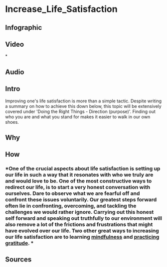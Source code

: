 [//]: <> (FM6,TH2,EPLMH)


# **Increase_Life_Satisfaction**

## **Infographic**
[//]: <> (BO-infographic)

[//]: <> (EO-infographic)
## **Video**
[//]: <> (BO-video)
* 

[//]: <> (EO-video)
## **Audio**
[//]: <> (BO-audio)

[//]: <> (EO-audio)
## **Intro**
[//]: <> (BO-intro)
Improving one's life satisfaction is more than a simple tactic. Despite writing a summary on how to achieve this down below, this topic will be extensively covered under 'Doing the Right Things - Direction (purpose)'. Finding out who you are and what you stand for makes it easier to walk in our own shoes. 

[//]: <> (EO-intro)
## **Why**
[//]: <> (BO-why)

[//]: <> (EO-why)
## **How**
[//]: <> (BO-how)

### *One of the crucial aspects about life satisfaction is setting up our life in such a way that it resonates with who we truly are and would love to be. One of the most constructive ways to redirect our life, is to start a very honest conversation with ourselves. Dare to observe what we are fearful off and confront these issues voluntarily. Our greatest steps forward often lie in confronting, overcoming, and tackling the challenges we would rather ignore. Carrying out this honest self forward and speaking out truthfully to our environment will also remove a lot of the frictions and frustrations that might have evolved over our life.  Two other great ways to increasing our life satisfaction are to learning [mindfulness]() and [practicing gratitude](). *

[//]: <> (EO-how)

## **Sources**
[//]: <> (BO-sources)


[//]: <> (EO-sources)
